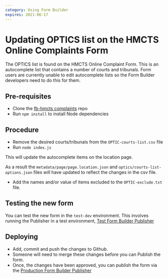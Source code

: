```yaml
---
category: Using Form Builder
expires: 2021-06-17
---
```


# Updating OPTICS list on the HMCTS Online Complaints Form
The OPTICS list is found on the HMCTS Online Complaint Form. This is an autocomplete list that contains a number of courts and tribunals. Form users are currently unable to edit autocomplete lists so the Form Builder developers need to do this for them.


## Pre-requisites
- Clone the [fb-hmcts complaints](https://github.com/ministryofjustice/fb-hmcts-complaints) repo
- Run `npm install` to install Node dependencies

## Procedure
- Remove the desired courts/tribunals from the `OPTIC-courts-list.csv` file
- Run `node index.js`

This will update the autocomplete items on the location page.

As a result the `metadata/page/page.location.json` and `optics/courts-list-options.json` files will have updated to reflect the changes in the csv file.

- Add the names and/or value of items excluded to the `OPTIC-exclude.txt` file.

## Testing the new form
You can test the new form in the `test-dev` environment. This involves running the Publisher in a test environment, [Test Form Builder Publisher](https://fb-publisher-test.apps.live-1.cloud-platform.service.justice.gov.uk/services)

## Deploying
- Add, commit and push the changes to Github.
- Someone will need to merge these changes before you can Publish the form.
- Once, the changes have been approved, you can publish the form via the [Production Form Builder Publisher](https://fb-publisher-live.apps.live-1.cloud-platform.service.justice.gov.uk/services)
